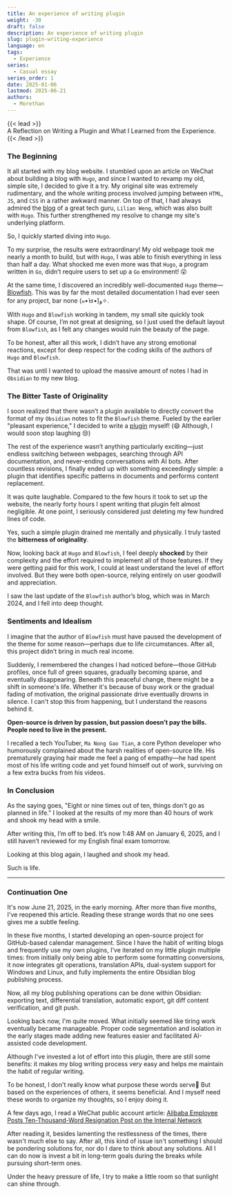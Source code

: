 ```yaml
---
title: An experience of writing plugin
weight: -30
draft: false
description: An experience of writing plugin
slug: plugin-writing-experience
language: en
tags:
  - Experience
series:
  - Casual essay
series_order: 1
date: 2025-01-06
lastmod: 2025-06-21
authors:
  - Morethan
---
```


{{< lead >}}  
A Reflection on Writing a Plugin and What I Learned from the Experience.  
{{< /lead >}}

### The Beginning

It all started with my blog website. I stumbled upon an article on WeChat about building a blog with `Hugo`, and since I wanted to revamp my old, simple site, I decided to give it a try. My original site was extremely rudimentary, and the whole writing process involved jumping between `HTML`, `JS`, and `CSS` in a rather awkward manner. On top of that, I had always admired the [blog](https://lilianweng.github.io/) of a great tech guru, `Lilian Weng`, which was also built with `Hugo`. This further strengthened my resolve to change my site's underlying platform.

So, I quickly started diving into `Hugo`.

To my surprise, the results were extraordinary! My old webpage took me nearly a month to build, but with `Hugo`, I was able to finish everything in less than half a day. What shocked me even more was that `Hugo`, a program written in `Go`, didn’t require users to set up a `Go` environment! 😮

At the same time, I discovered an incredibly well-documented `Hugo` theme—[Blowfish](https://blowfish.page/). This was by far the most detailed documentation I had ever seen for any project, bar none (๑•̀ㅂ•́)و✧.

With `Hugo` and `Blowfish` working in tandem, my small site quickly took shape. Of course, I’m not great at designing, so I just used the default layout from `Blowfish`, as I felt any changes would ruin the beauty of the page.

To be honest, after all this work, I didn’t have any strong emotional reactions, except for deep respect for the coding skills of the authors of `Hugo` and `Blowfish`.

That was until I wanted to upload the massive amount of notes I had in `Obsidian` to my new blog.

### The Bitter Taste of Originality

I soon realized that there wasn’t a plugin available to directly convert the format of my `Obsidian` notes to fit the `Blowfish` theme. Fueled by the earlier "pleasant experience," I decided to write a [plugin](https://github.com/morethan987/Hugo-Blowfish-Exporter) myself! (😄 Although, I would soon stop laughing 😢)

The rest of the experience wasn’t anything particularly exciting—just endless switching between webpages, searching through API documentation, and never-ending conversations with AI bots. After countless revisions, I finally ended up with something exceedingly simple: a plugin that identifies specific patterns in documents and performs content replacement.

It was quite laughable. Compared to the few hours it took to set up the website, the nearly forty hours I spent writing that plugin felt almost negligible. At one point, I seriously considered just deleting my few hundred lines of code.

Yes, such a simple plugin drained me mentally and physically. I truly tasted the **bitterness of originality**.

Now, looking back at `Hugo` and `Blowfish`, I feel deeply **shocked** by their complexity and the effort required to implement all of those features. If they were getting paid for this work, I could at least understand the level of effort involved. But they were both open-source, relying entirely on user goodwill and appreciation.

I saw the last update of the `Blowfish` author’s blog, which was in March 2024, and I fell into deep thought.

### Sentiments and Idealism

I imagine that the author of `Blowfish` must have paused the development of the theme for some reason—perhaps due to life circumstances. After all, this project didn’t bring in much real income.

Suddenly, I remembered the changes I had noticed before—those GitHub profiles, once full of green squares, gradually becoming sparse, and eventually disappearing. Beneath this peaceful change, there might be a shift in someone's life. Whether it's because of busy work or the gradual fading of motivation, the original passionate drive eventually drowns in silence. I can't stop this from happening, but I understand the reasons behind it.

**Open-source is driven by passion, but passion doesn’t pay the bills. People need to live in the present.**

I recalled a tech YouTuber, `Ma Nong Gao Tian`, a core Python developer who humorously complained about the harsh realities of open-source life. His prematurely graying hair made me feel a pang of empathy—he had spent most of his life writing code and yet found himself out of work, surviving on a few extra bucks from his videos.

### In Conclusion

As the saying goes, "Eight or nine times out of ten, things don't go as planned in life." I looked at the results of my more than 40 hours of work and shook my head with a smile.

After writing this, I’m off to bed. It’s now 1:48 AM on January 6, 2025, and I still haven’t reviewed for my English final exam tomorrow.

Looking at this blog again, I laughed and shook my head.

Such is life.

---

### Continuation One

It's now June 21, 2025, in the early morning. After more than five months, I've reopened this article. Reading these strange words that no one sees gives me a subtle feeling.

In these five months, I started developing an open-source project for GitHub-based calendar management. Since I have the habit of writing blogs and frequently use my own plugins, I’ve iterated on my little plugin multiple times: from initially only being able to perform some formatting conversions, it now integrates git operations, translation APIs, dual-system support for Windows and Linux, and fully implements the entire Obsidian blog publishing process.

Now, all my blog publishing operations can be done within Obsidian: exporting text, differential translation, automatic export, git diff content verification, and git push.

Looking back now, I'm quite moved. What initially seemed like tiring work eventually became manageable. Proper code segmentation and isolation in the early stages made adding new features easier and facilitated AI-assisted code development.

Although I've invested a lot of effort into this plugin, there are still some benefits: it makes my blog writing process very easy and helps me maintain the habit of regular writing.

To be honest, I don't really know what purpose these words serve🤔 But based on the experiences of others, it seems beneficial. And I myself need these words to organize my thoughts, so I enjoy doing it.

A few days ago, I read a WeChat public account article: [Alibaba Employee Posts Ten-Thousand-Word Resignation Post on the Internal Network](https://mp.weixin.qq.com/s/IvPKglDR-KCE6guntrPTmw)

After reading it, besides lamenting the restlessness of the times, there wasn't much else to say. After all, this kind of issue isn't something I should be pondering solutions for, nor do I dare to think about any solutions. All I can do now is invest a bit in long-term goals during the breaks while pursuing short-term ones.

Under the heavy pressure of life, I try to make a little room so that sunlight can shine through.